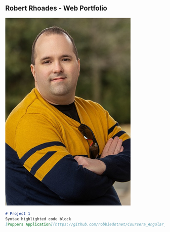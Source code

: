 ## Robert Rhoades - Web Portfolio
![Image](Photo300919-Full.jpg)

```markdown
# Project 1
Syntax highlighted code block
[Puppers Application](https://github.com/robbiedotnet/Coursera_Angular_Pupper_Project)
```

